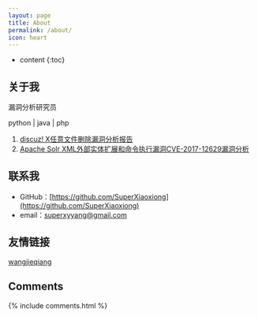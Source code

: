 ```yaml
---
layout: page
title: About
permalink: /about/
icon: heart
---
```


* content
{:toc}

## 关于我

漏洞分析研究员

python | java | php

1. [discuz! X任意文件删除漏洞分析报告](https://cert.360.cn/report/detail?id=37b39434132113bd285fc004e765b245)
2. [Apache Solr XML外部实体扩展和命令执行漏洞CVE-2017-12629漏洞分析](https://superxiaoxiong.github.io/2017/10/21/Apache-Solr-XML%E5%A4%96%E9%83%A8%E5%AE%9E%E4%BD%93%E6%89%A9%E5%B1%95%E5%92%8C%E5%91%BD%E4%BB%A4%E6%89%A7%E8%A1%8C%E6%BC%8F%E6%B4%9ECVE-2017-12629%E6%BC%8F%E6%B4%9E%E5%88%86%E6%9E%90/)

## 联系我

* GitHub：[https://github.com/SuperXiaoxiong](https://github.com/SuperXiaoxiong)
* email：superxyyang@gmail.com


## 友情链接
[wangjieqiang](http://wangjieqiang.com/)


## Comments

{% include comments.html %}
